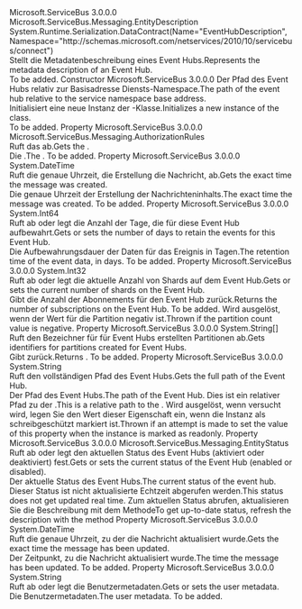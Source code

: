<Type Name="EventHubDescription" FullName="Microsoft.ServiceBus.Messaging.EventHubDescription">
  <TypeSignature Language="C#" Value="public sealed class EventHubDescription : Microsoft.ServiceBus.Messaging.EntityDescription" />
  <TypeSignature Language="ILAsm" Value=".class public auto ansi sealed beforefieldinit EventHubDescription extends Microsoft.ServiceBus.Messaging.EntityDescription" />
  <TypeSignature Language="DocId" Value="T:Microsoft.ServiceBus.Messaging.EventHubDescription" />
  <TypeSignature Language="VB.NET" Value="Public NotInheritable Class EventHubDescription&#xA;Inherits EntityDescription" />
  <TypeSignature Language="F#" Value="type EventHubDescription = class&#xA;    inherit EntityDescription&#xA;    interface IResourceDescription" />
  <AssemblyInfo>
    <AssemblyName>Microsoft.ServiceBus</AssemblyName>
    <AssemblyVersion>3.0.0.0</AssemblyVersion>
  </AssemblyInfo>
  <Base>
    <BaseTypeName>Microsoft.ServiceBus.Messaging.EntityDescription</BaseTypeName>
  </Base>
  <Interfaces />
  <Attributes>
    <Attribute>
      <AttributeName>System.Runtime.Serialization.DataContract(Name="EventHubDescription", Namespace="http://schemas.microsoft.com/netservices/2010/10/servicebus/connect")</AttributeName>
    </Attribute>
  </Attributes>
  <Docs>
    <summary><span data-ttu-id="ccdf4-101">Stellt die Metadatenbeschreibung eines Event Hubs.</span><span class="sxs-lookup"><span data-stu-id="ccdf4-101">Represents the metadata description of an Event Hub.</span></span></summary>
    <remarks>To be added.</remarks>
  </Docs>
  <Members>
    <Member MemberName=".ctor">
      <MemberSignature Language="C#" Value="public EventHubDescription (string path);" />
      <MemberSignature Language="ILAsm" Value=".method public hidebysig specialname rtspecialname instance void .ctor(string path) cil managed" />
      <MemberSignature Language="DocId" Value="M:Microsoft.ServiceBus.Messaging.EventHubDescription.#ctor(System.String)" />
      <MemberSignature Language="VB.NET" Value="Public Sub New (path As String)" />
      <MemberSignature Language="F#" Value="new Microsoft.ServiceBus.Messaging.EventHubDescription : string -&gt; Microsoft.ServiceBus.Messaging.EventHubDescription" Usage="new Microsoft.ServiceBus.Messaging.EventHubDescription path" />
      <MemberType>Constructor</MemberType>
      <AssemblyInfo>
        <AssemblyName>Microsoft.ServiceBus</AssemblyName>
        <AssemblyVersion>3.0.0.0</AssemblyVersion>
      </AssemblyInfo>
      <Parameters>
        <Parameter Name="path" Type="System.String" />
      </Parameters>
      <Docs>
        <param name="path"><span data-ttu-id="ccdf4-102">Der Pfad des Event Hubs relativ zur Basisadresse Diensts-Namespace.</span><span class="sxs-lookup"><span data-stu-id="ccdf4-102">The path of the event hub relative to the service namespace base address.</span></span></param>
        <summary><span data-ttu-id="ccdf4-103">Initialisiert eine neue Instanz der <see cref="T:Microsoft.ServiceBus.Messaging.EventHubDescription" />-Klasse.</span><span class="sxs-lookup"><span data-stu-id="ccdf4-103">Initializes a new instance of the <see cref="T:Microsoft.ServiceBus.Messaging.EventHubDescription" /> class.</span></span></summary>
        <remarks>To be added.</remarks>
      </Docs>
    </Member>
    <Member MemberName="Authorization">
      <MemberSignature Language="C#" Value="public Microsoft.ServiceBus.Messaging.AuthorizationRules Authorization { get; }" />
      <MemberSignature Language="ILAsm" Value=".property instance class Microsoft.ServiceBus.Messaging.AuthorizationRules Authorization" />
      <MemberSignature Language="DocId" Value="P:Microsoft.ServiceBus.Messaging.EventHubDescription.Authorization" />
      <MemberSignature Language="VB.NET" Value="Public ReadOnly Property Authorization As AuthorizationRules" />
      <MemberSignature Language="F#" Value="member this.Authorization : Microsoft.ServiceBus.Messaging.AuthorizationRules" Usage="Microsoft.ServiceBus.Messaging.EventHubDescription.Authorization" />
      <MemberType>Property</MemberType>
      <AssemblyInfo>
        <AssemblyName>Microsoft.ServiceBus</AssemblyName>
        <AssemblyVersion>3.0.0.0</AssemblyVersion>
      </AssemblyInfo>
      <ReturnValue>
        <ReturnType>Microsoft.ServiceBus.Messaging.AuthorizationRules</ReturnType>
      </ReturnValue>
      <Docs>
        <summary><span data-ttu-id="ccdf4-104">Ruft das <see cref="T:Microsoft.ServiceBus.Messaging.AuthorizationRules" /> ab.</span><span class="sxs-lookup"><span data-stu-id="ccdf4-104">Gets the <see cref="T:Microsoft.ServiceBus.Messaging.AuthorizationRules" />.</span></span></summary>
        <value><span data-ttu-id="ccdf4-105">Die <see cref="T:Microsoft.ServiceBus.Messaging.AuthorizationRules" />.</span><span class="sxs-lookup"><span data-stu-id="ccdf4-105">The <see cref="T:Microsoft.ServiceBus.Messaging.AuthorizationRules" />.</span></span></value>
        <remarks>To be added.</remarks>
      </Docs>
    </Member>
    <Member MemberName="CreatedAt">
      <MemberSignature Language="C#" Value="public DateTime CreatedAt { get; }" />
      <MemberSignature Language="ILAsm" Value=".property instance valuetype System.DateTime CreatedAt" />
      <MemberSignature Language="DocId" Value="P:Microsoft.ServiceBus.Messaging.EventHubDescription.CreatedAt" />
      <MemberSignature Language="VB.NET" Value="Public ReadOnly Property CreatedAt As DateTime" />
      <MemberSignature Language="F#" Value="member this.CreatedAt : DateTime" Usage="Microsoft.ServiceBus.Messaging.EventHubDescription.CreatedAt" />
      <MemberType>Property</MemberType>
      <AssemblyInfo>
        <AssemblyName>Microsoft.ServiceBus</AssemblyName>
        <AssemblyVersion>3.0.0.0</AssemblyVersion>
      </AssemblyInfo>
      <ReturnValue>
        <ReturnType>System.DateTime</ReturnType>
      </ReturnValue>
      <Docs>
        <summary><span data-ttu-id="ccdf4-106">Ruft die genaue Uhrzeit, die Erstellung die Nachricht, ab.</span><span class="sxs-lookup"><span data-stu-id="ccdf4-106">Gets the exact time the message was created.</span></span></summary>
        <value><span data-ttu-id="ccdf4-107">Die genaue Uhrzeit der Erstellung der Nachrichteninhalts.</span><span class="sxs-lookup"><span data-stu-id="ccdf4-107">The exact time the message was created.</span></span></value>
        <remarks>To be added.</remarks>
      </Docs>
    </Member>
    <Member MemberName="MessageRetentionInDays">
      <MemberSignature Language="C#" Value="public long MessageRetentionInDays { get; set; }" />
      <MemberSignature Language="ILAsm" Value=".property instance int64 MessageRetentionInDays" />
      <MemberSignature Language="DocId" Value="P:Microsoft.ServiceBus.Messaging.EventHubDescription.MessageRetentionInDays" />
      <MemberSignature Language="VB.NET" Value="Public Property MessageRetentionInDays As Long" />
      <MemberSignature Language="F#" Value="member this.MessageRetentionInDays : int64 with get, set" Usage="Microsoft.ServiceBus.Messaging.EventHubDescription.MessageRetentionInDays" />
      <MemberType>Property</MemberType>
      <AssemblyInfo>
        <AssemblyName>Microsoft.ServiceBus</AssemblyName>
        <AssemblyVersion>3.0.0.0</AssemblyVersion>
      </AssemblyInfo>
      <ReturnValue>
        <ReturnType>System.Int64</ReturnType>
      </ReturnValue>
      <Docs>
        <summary><span data-ttu-id="ccdf4-108">Ruft ab oder legt die Anzahl der Tage, die für diese Event Hub aufbewahrt.</span><span class="sxs-lookup"><span data-stu-id="ccdf4-108">Gets or sets the number of days to retain the events for this Event Hub.</span></span></summary>
        <value><span data-ttu-id="ccdf4-109">Die Aufbewahrungsdauer der Daten für das Ereignis in Tagen.</span><span class="sxs-lookup"><span data-stu-id="ccdf4-109">The retention time of the event data, in days.</span></span></value>
        <remarks>To be added.</remarks>
      </Docs>
    </Member>
    <Member MemberName="PartitionCount">
      <MemberSignature Language="C#" Value="public int PartitionCount { get; set; }" />
      <MemberSignature Language="ILAsm" Value=".property instance int32 PartitionCount" />
      <MemberSignature Language="DocId" Value="P:Microsoft.ServiceBus.Messaging.EventHubDescription.PartitionCount" />
      <MemberSignature Language="VB.NET" Value="Public Property PartitionCount As Integer" />
      <MemberSignature Language="F#" Value="member this.PartitionCount : int with get, set" Usage="Microsoft.ServiceBus.Messaging.EventHubDescription.PartitionCount" />
      <MemberType>Property</MemberType>
      <AssemblyInfo>
        <AssemblyName>Microsoft.ServiceBus</AssemblyName>
        <AssemblyVersion>3.0.0.0</AssemblyVersion>
      </AssemblyInfo>
      <ReturnValue>
        <ReturnType>System.Int32</ReturnType>
      </ReturnValue>
      <Docs>
        <summary><span data-ttu-id="ccdf4-110">Ruft ab oder legt die aktuelle Anzahl von Shards auf dem Event Hub.</span><span class="sxs-lookup"><span data-stu-id="ccdf4-110">Gets or sets the current number of shards on the Event Hub.</span></span></summary>
        <value><span data-ttu-id="ccdf4-111">Gibt die Anzahl der Abonnements für den Event Hub zurück.</span><span class="sxs-lookup"><span data-stu-id="ccdf4-111">Returns the number of subscriptions on the Event Hub.</span></span></value>
        <remarks>To be added.</remarks>
        <exception cref="T:System.ArgumentOutOfRangeException"><span data-ttu-id="ccdf4-112">Wird ausgelöst, wenn der Wert für die Partition negativ ist.</span><span class="sxs-lookup"><span data-stu-id="ccdf4-112">Thrown if the partition count value is negative.</span></span></exception>
      </Docs>
    </Member>
    <Member MemberName="PartitionIds">
      <MemberSignature Language="C#" Value="public string[] PartitionIds { get; }" />
      <MemberSignature Language="ILAsm" Value=".property instance string[] PartitionIds" />
      <MemberSignature Language="DocId" Value="P:Microsoft.ServiceBus.Messaging.EventHubDescription.PartitionIds" />
      <MemberSignature Language="VB.NET" Value="Public ReadOnly Property PartitionIds As String()" />
      <MemberSignature Language="F#" Value="member this.PartitionIds : string[]" Usage="Microsoft.ServiceBus.Messaging.EventHubDescription.PartitionIds" />
      <MemberType>Property</MemberType>
      <AssemblyInfo>
        <AssemblyName>Microsoft.ServiceBus</AssemblyName>
        <AssemblyVersion>3.0.0.0</AssemblyVersion>
      </AssemblyInfo>
      <ReturnValue>
        <ReturnType>System.String[]</ReturnType>
      </ReturnValue>
      <Docs>
        <summary><span data-ttu-id="ccdf4-113">Ruft den Bezeichner für für Event Hubs erstellten Partitionen ab.</span><span class="sxs-lookup"><span data-stu-id="ccdf4-113">Gets identifiers for partitions created for Event Hubs.</span></span></summary>
        <value><span data-ttu-id="ccdf4-114">Gibt <see cref="T:System.String" />zurück.</span><span class="sxs-lookup"><span data-stu-id="ccdf4-114">Returns <see cref="T:System.String" />.</span></span></value>
        <remarks>To be added.</remarks>
      </Docs>
    </Member>
    <Member MemberName="Path">
      <MemberSignature Language="C#" Value="public string Path { get; set; }" />
      <MemberSignature Language="ILAsm" Value=".property instance string Path" />
      <MemberSignature Language="DocId" Value="P:Microsoft.ServiceBus.Messaging.EventHubDescription.Path" />
      <MemberSignature Language="VB.NET" Value="Public Property Path As String" />
      <MemberSignature Language="F#" Value="member this.Path : string with get, set" Usage="Microsoft.ServiceBus.Messaging.EventHubDescription.Path" />
      <MemberType>Property</MemberType>
      <AssemblyInfo>
        <AssemblyName>Microsoft.ServiceBus</AssemblyName>
        <AssemblyVersion>3.0.0.0</AssemblyVersion>
      </AssemblyInfo>
      <ReturnValue>
        <ReturnType>System.String</ReturnType>
      </ReturnValue>
      <Docs>
        <summary><span data-ttu-id="ccdf4-115">Ruft den vollständigen Pfad des Event Hubs.</span><span class="sxs-lookup"><span data-stu-id="ccdf4-115">Gets the full path of the Event Hub.</span></span></summary>
        <value><span data-ttu-id="ccdf4-116">Der Pfad des Event Hubs.</span><span class="sxs-lookup"><span data-stu-id="ccdf4-116">The path of the Event Hub.</span></span></value>
        <remarks>
              <span data-ttu-id="ccdf4-117">Dies ist ein relativer Pfad zu der <see cref="P:Microsoft.ServiceBus.NamespaceManager.Address" />.</span><span class="sxs-lookup"><span data-stu-id="ccdf4-117">This is a relative path to the <see cref="P:Microsoft.ServiceBus.NamespaceManager.Address" />.</span></span>
            </remarks>
        <exception cref="T:System.InvalidOperationException"><span data-ttu-id="ccdf4-118">Wird ausgelöst, wenn versucht wird, legen Sie den Wert dieser Eigenschaft ein, wenn die Instanz als schreibgeschützt markiert ist.</span><span class="sxs-lookup"><span data-stu-id="ccdf4-118">Thrown if an attempt is made to set the value of this property when the instance is marked as readonly.</span></span></exception>
      </Docs>
    </Member>
    <Member MemberName="Status">
      <MemberSignature Language="C#" Value="public Microsoft.ServiceBus.Messaging.EntityStatus Status { get; set; }" />
      <MemberSignature Language="ILAsm" Value=".property instance valuetype Microsoft.ServiceBus.Messaging.EntityStatus Status" />
      <MemberSignature Language="DocId" Value="P:Microsoft.ServiceBus.Messaging.EventHubDescription.Status" />
      <MemberSignature Language="VB.NET" Value="Public Property Status As EntityStatus" />
      <MemberSignature Language="F#" Value="member this.Status : Microsoft.ServiceBus.Messaging.EntityStatus with get, set" Usage="Microsoft.ServiceBus.Messaging.EventHubDescription.Status" />
      <MemberType>Property</MemberType>
      <AssemblyInfo>
        <AssemblyName>Microsoft.ServiceBus</AssemblyName>
        <AssemblyVersion>3.0.0.0</AssemblyVersion>
      </AssemblyInfo>
      <ReturnValue>
        <ReturnType>Microsoft.ServiceBus.Messaging.EntityStatus</ReturnType>
      </ReturnValue>
      <Docs>
        <summary><span data-ttu-id="ccdf4-119">Ruft ab oder legt den aktuellen Status des Event Hubs (aktiviert oder deaktiviert) fest.</span><span class="sxs-lookup"><span data-stu-id="ccdf4-119">Gets or sets the current status of the Event Hub (enabled or disabled).</span></span></summary>
        <value><span data-ttu-id="ccdf4-120">Der aktuelle Status des Event Hubs.</span><span class="sxs-lookup"><span data-stu-id="ccdf4-120">The current status of the event hub.</span></span></value>
        <remarks><span data-ttu-id="ccdf4-121">Dieser Status ist nicht aktualisierte Echtzeit abgerufen werden.</span><span class="sxs-lookup"><span data-stu-id="ccdf4-121">This status does not get updated real time.</span></span>
            <span data-ttu-id="ccdf4-122">Zum aktuellen Status abrufen, aktualisieren Sie die Beschreibung mit dem <see cref="M:Microsoft.ServiceBus.NamespaceManager.GetEventHub(System.String)" /> Methode</span><span class="sxs-lookup"><span data-stu-id="ccdf4-122">To get up-to-date status, refresh the description with the <see cref="M:Microsoft.ServiceBus.NamespaceManager.GetEventHub(System.String)" /> method</span></span></remarks>
      </Docs>
    </Member>
    <Member MemberName="UpdatedAt">
      <MemberSignature Language="C#" Value="public DateTime UpdatedAt { get; }" />
      <MemberSignature Language="ILAsm" Value=".property instance valuetype System.DateTime UpdatedAt" />
      <MemberSignature Language="DocId" Value="P:Microsoft.ServiceBus.Messaging.EventHubDescription.UpdatedAt" />
      <MemberSignature Language="VB.NET" Value="Public ReadOnly Property UpdatedAt As DateTime" />
      <MemberSignature Language="F#" Value="member this.UpdatedAt : DateTime" Usage="Microsoft.ServiceBus.Messaging.EventHubDescription.UpdatedAt" />
      <MemberType>Property</MemberType>
      <AssemblyInfo>
        <AssemblyName>Microsoft.ServiceBus</AssemblyName>
        <AssemblyVersion>3.0.0.0</AssemblyVersion>
      </AssemblyInfo>
      <ReturnValue>
        <ReturnType>System.DateTime</ReturnType>
      </ReturnValue>
      <Docs>
        <summary><span data-ttu-id="ccdf4-123">Ruft die genaue Uhrzeit, zu der die Nachricht aktualisiert wurde.</span><span class="sxs-lookup"><span data-stu-id="ccdf4-123">Gets the exact time the message has been updated.</span></span></summary>
        <value><span data-ttu-id="ccdf4-124">Der Zeitpunkt, zu die Nachricht aktualisiert wurde.</span><span class="sxs-lookup"><span data-stu-id="ccdf4-124">The time the message has been updated.</span></span></value>
        <remarks>To be added.</remarks>
      </Docs>
    </Member>
    <Member MemberName="UserMetadata">
      <MemberSignature Language="C#" Value="public string UserMetadata { get; set; }" />
      <MemberSignature Language="ILAsm" Value=".property instance string UserMetadata" />
      <MemberSignature Language="DocId" Value="P:Microsoft.ServiceBus.Messaging.EventHubDescription.UserMetadata" />
      <MemberSignature Language="VB.NET" Value="Public Property UserMetadata As String" />
      <MemberSignature Language="F#" Value="member this.UserMetadata : string with get, set" Usage="Microsoft.ServiceBus.Messaging.EventHubDescription.UserMetadata" />
      <MemberType>Property</MemberType>
      <AssemblyInfo>
        <AssemblyName>Microsoft.ServiceBus</AssemblyName>
        <AssemblyVersion>3.0.0.0</AssemblyVersion>
      </AssemblyInfo>
      <ReturnValue>
        <ReturnType>System.String</ReturnType>
      </ReturnValue>
      <Docs>
        <summary><span data-ttu-id="ccdf4-125">Ruft ab oder legt die Benutzermetadaten.</span><span class="sxs-lookup"><span data-stu-id="ccdf4-125">Gets or sets the user metadata.</span></span></summary>
        <value><span data-ttu-id="ccdf4-126">Die Benutzermetadaten.</span><span class="sxs-lookup"><span data-stu-id="ccdf4-126">The user metadata.</span></span></value>
        <remarks>To be added.</remarks>
      </Docs>
    </Member>
  </Members>
</Type>